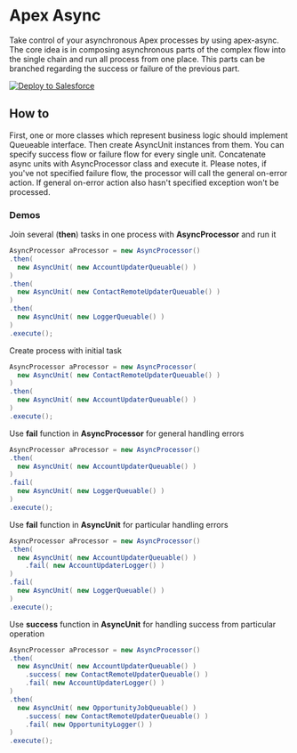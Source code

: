 # Apex Async

Take control of your asynchronous Apex processes by using apex-async.
The core idea is in composing asynchronous parts of the complex flow into the single chain and run all process from one place. This parts can be branched regarding the success or failure of the previous part.

<a href="https://githubsfdeploy.herokuapp.com">
  <img alt="Deploy to Salesforce"
       src="https://raw.githubusercontent.com/afawcett/githubsfdeploy/master/deploy.png">
</a>

## How to

First, one or more classes which represent business logic should implement Queueable interface. Then create AsyncUnit instances from them. You can specify success flow or failure flow for every single unit. Concatenate async units with AsyncProcessor class and execute it. Please notes, if you've not specified failure flow, the processor will call the general on-error action. If general on-error action also hasn't specified exception won't be processed.

### Demos

Join several (**then**) tasks in one process with **AsyncProcessor** and run it 

```java
AsyncProcessor aProcessor = new AsyncProcessor()
.then( 
  new AsyncUnit( new AccountUpdaterQueuable() ) 
)
.then( 
  new AsyncUnit( new ContactRemoteUpdaterQueuable() ) 
)
.then( 
  new AsyncUnit( new LoggerQueuable() ) 
)
.execute();
```

Create process with initial task

```java
AsyncProcessor aProcessor = new AsyncProcessor(
  new AsyncUnit( new ContactRemoteUpdaterQueuable() )
)
.then( 
  new AsyncUnit( new AccountUpdaterQueuable() ) 
)
.execute();
```

Use **fail** function in **AsyncProcessor** for general handling errors

```java
AsyncProcessor aProcessor = new AsyncProcessor()
.then( 
  new AsyncUnit( new AccountUpdaterQueuable() ) 
)
.fail( 
  new AsyncUnit( new LoggerQueuable() ) 
)
.execute();
```

Use **fail** function in **AsyncUnit** for particular handling errors

```java
AsyncProcessor aProcessor = new AsyncProcessor()
.then( 
  new AsyncUnit( new AccountUpdaterQueuable() ) 
    .fail( new AccountUpdaterLogger() )
)
.fail( 
  new AsyncUnit( new LoggerQueuable() ) 
)
.execute();
```

Use **success** function in **AsyncUnit** for handling success from particular operation

```java
AsyncProcessor aProcessor = new AsyncProcessor()
.then( 
  new AsyncUnit( new AccountUpdaterQueuable() ) 
    .success( new ContactRemoteUpdaterQueuable() )
    .fail( new AccountUpdaterLogger() )
)
.then( 
  new AsyncUnit( new OpportunityJobQueuable() ) 
    .success( new ContactRemoteUpdaterQueuable() )
    .fail( new OpportunityLogger() )
)
.execute();
```
